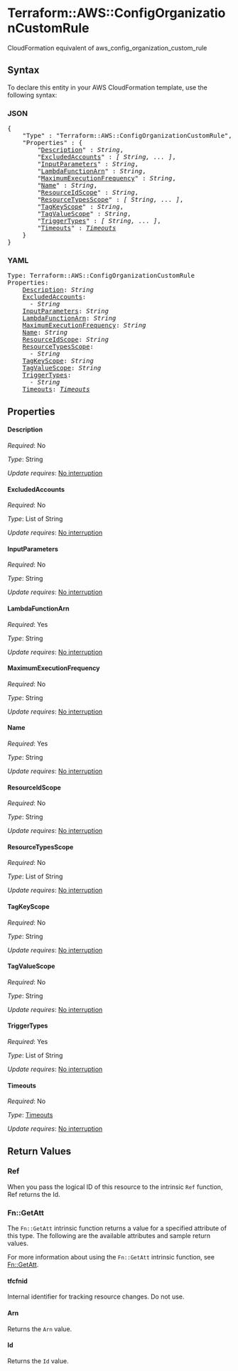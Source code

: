 # Terraform::AWS::ConfigOrganizationCustomRule

CloudFormation equivalent of aws_config_organization_custom_rule

## Syntax

To declare this entity in your AWS CloudFormation template, use the following syntax:

### JSON

<pre>
{
    "Type" : "Terraform::AWS::ConfigOrganizationCustomRule",
    "Properties" : {
        "<a href="#description" title="Description">Description</a>" : <i>String</i>,
        "<a href="#excludedaccounts" title="ExcludedAccounts">ExcludedAccounts</a>" : <i>[ String, ... ]</i>,
        "<a href="#inputparameters" title="InputParameters">InputParameters</a>" : <i>String</i>,
        "<a href="#lambdafunctionarn" title="LambdaFunctionArn">LambdaFunctionArn</a>" : <i>String</i>,
        "<a href="#maximumexecutionfrequency" title="MaximumExecutionFrequency">MaximumExecutionFrequency</a>" : <i>String</i>,
        "<a href="#name" title="Name">Name</a>" : <i>String</i>,
        "<a href="#resourceidscope" title="ResourceIdScope">ResourceIdScope</a>" : <i>String</i>,
        "<a href="#resourcetypesscope" title="ResourceTypesScope">ResourceTypesScope</a>" : <i>[ String, ... ]</i>,
        "<a href="#tagkeyscope" title="TagKeyScope">TagKeyScope</a>" : <i>String</i>,
        "<a href="#tagvaluescope" title="TagValueScope">TagValueScope</a>" : <i>String</i>,
        "<a href="#triggertypes" title="TriggerTypes">TriggerTypes</a>" : <i>[ String, ... ]</i>,
        "<a href="#timeouts" title="Timeouts">Timeouts</a>" : <i><a href="timeouts.md">Timeouts</a></i>
    }
}
</pre>

### YAML

<pre>
Type: Terraform::AWS::ConfigOrganizationCustomRule
Properties:
    <a href="#description" title="Description">Description</a>: <i>String</i>
    <a href="#excludedaccounts" title="ExcludedAccounts">ExcludedAccounts</a>: <i>
      - String</i>
    <a href="#inputparameters" title="InputParameters">InputParameters</a>: <i>String</i>
    <a href="#lambdafunctionarn" title="LambdaFunctionArn">LambdaFunctionArn</a>: <i>String</i>
    <a href="#maximumexecutionfrequency" title="MaximumExecutionFrequency">MaximumExecutionFrequency</a>: <i>String</i>
    <a href="#name" title="Name">Name</a>: <i>String</i>
    <a href="#resourceidscope" title="ResourceIdScope">ResourceIdScope</a>: <i>String</i>
    <a href="#resourcetypesscope" title="ResourceTypesScope">ResourceTypesScope</a>: <i>
      - String</i>
    <a href="#tagkeyscope" title="TagKeyScope">TagKeyScope</a>: <i>String</i>
    <a href="#tagvaluescope" title="TagValueScope">TagValueScope</a>: <i>String</i>
    <a href="#triggertypes" title="TriggerTypes">TriggerTypes</a>: <i>
      - String</i>
    <a href="#timeouts" title="Timeouts">Timeouts</a>: <i><a href="timeouts.md">Timeouts</a></i>
</pre>

## Properties

#### Description

_Required_: No

_Type_: String

_Update requires_: [No interruption](https://docs.aws.amazon.com/AWSCloudFormation/latest/UserGuide/using-cfn-updating-stacks-update-behaviors.html#update-no-interrupt)

#### ExcludedAccounts

_Required_: No

_Type_: List of String

_Update requires_: [No interruption](https://docs.aws.amazon.com/AWSCloudFormation/latest/UserGuide/using-cfn-updating-stacks-update-behaviors.html#update-no-interrupt)

#### InputParameters

_Required_: No

_Type_: String

_Update requires_: [No interruption](https://docs.aws.amazon.com/AWSCloudFormation/latest/UserGuide/using-cfn-updating-stacks-update-behaviors.html#update-no-interrupt)

#### LambdaFunctionArn

_Required_: Yes

_Type_: String

_Update requires_: [No interruption](https://docs.aws.amazon.com/AWSCloudFormation/latest/UserGuide/using-cfn-updating-stacks-update-behaviors.html#update-no-interrupt)

#### MaximumExecutionFrequency

_Required_: No

_Type_: String

_Update requires_: [No interruption](https://docs.aws.amazon.com/AWSCloudFormation/latest/UserGuide/using-cfn-updating-stacks-update-behaviors.html#update-no-interrupt)

#### Name

_Required_: Yes

_Type_: String

_Update requires_: [No interruption](https://docs.aws.amazon.com/AWSCloudFormation/latest/UserGuide/using-cfn-updating-stacks-update-behaviors.html#update-no-interrupt)

#### ResourceIdScope

_Required_: No

_Type_: String

_Update requires_: [No interruption](https://docs.aws.amazon.com/AWSCloudFormation/latest/UserGuide/using-cfn-updating-stacks-update-behaviors.html#update-no-interrupt)

#### ResourceTypesScope

_Required_: No

_Type_: List of String

_Update requires_: [No interruption](https://docs.aws.amazon.com/AWSCloudFormation/latest/UserGuide/using-cfn-updating-stacks-update-behaviors.html#update-no-interrupt)

#### TagKeyScope

_Required_: No

_Type_: String

_Update requires_: [No interruption](https://docs.aws.amazon.com/AWSCloudFormation/latest/UserGuide/using-cfn-updating-stacks-update-behaviors.html#update-no-interrupt)

#### TagValueScope

_Required_: No

_Type_: String

_Update requires_: [No interruption](https://docs.aws.amazon.com/AWSCloudFormation/latest/UserGuide/using-cfn-updating-stacks-update-behaviors.html#update-no-interrupt)

#### TriggerTypes

_Required_: Yes

_Type_: List of String

_Update requires_: [No interruption](https://docs.aws.amazon.com/AWSCloudFormation/latest/UserGuide/using-cfn-updating-stacks-update-behaviors.html#update-no-interrupt)

#### Timeouts

_Required_: No

_Type_: <a href="timeouts.md">Timeouts</a>

_Update requires_: [No interruption](https://docs.aws.amazon.com/AWSCloudFormation/latest/UserGuide/using-cfn-updating-stacks-update-behaviors.html#update-no-interrupt)

## Return Values

### Ref

When you pass the logical ID of this resource to the intrinsic `Ref` function, Ref returns the Id.

### Fn::GetAtt

The `Fn::GetAtt` intrinsic function returns a value for a specified attribute of this type. The following are the available attributes and sample return values.

For more information about using the `Fn::GetAtt` intrinsic function, see [Fn::GetAtt](https://docs.aws.amazon.com/AWSCloudFormation/latest/UserGuide/intrinsic-function-reference-getatt.html).

#### tfcfnid

Internal identifier for tracking resource changes. Do not use.

#### Arn

Returns the <code>Arn</code> value.

#### Id

Returns the <code>Id</code> value.

